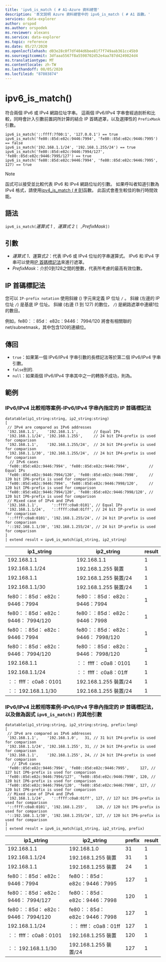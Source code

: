 ```yaml
---
title: 'ipv6_is_match ( # A1-Azure 資料總管'
description: '本文說明 Azure 資料總管中的 ipv6_is_match ( # A1 函數。'
services: data-explorer
author: orspod
ms.author: orspodek
ms.reviewer: alexans
ms.service: data-explorer
ms.topic: reference
ms.date: 05/27/2020
ms.openlocfilehash: d03e28c0f7df404d6bee81f7f749aab361cc45b9
ms.sourcegitcommit: 3dfaaa5567f8a5598702d52e4aa787d4249824d4
ms.translationtype: MT
ms.contentlocale: zh-TW
ms.lasthandoff: 08/05/2020
ms.locfileid: "87803874"
---
```

# <a name="ipv6_is_match"></a>ipv6_is_match()

符合兩個 IPv6 或 IPv4 網路位址字串。 這兩個 IPv6/IPv4 字串會經過剖析和比較，同時會計入引數前置詞所計算的結合 IP 首碼遮罩，以及選擇性的 `PrefixMask` 引數。

```kusto
ipv6_is_match('::ffff:7f00:1', '127.0.0.1') == true
ipv6_is_match('fe80::85d:e82c:9446:7994', 'fe80::85d:e82c:9446:7995') == false
ipv6_is_match('192.168.1.1/24', '192.168.1.255/24') == true
ipv6_is_match('fe80::85d:e82c:9446:7994/127', 'fe80::85d:e82c:9446:7995/127') == true
ipv6_is_match('fe80::85d:e82c:9446:7994', 'fe80::85d:e82c:9446:7995', 127) == true
```

> [!NOTE]
> 函式可以接受並比較代表 IPv6 和 IPv4 網路位址的引數。 如果呼叫者知道引數為 IPv4 格式，請使用[ipv4_is_match ( # B1](./ipv4-is-matchfunction.md)函數。 此函式會產生較佳的執行時間效能。

## <a name="syntax"></a>語法

`ipv6_is_match(`*運算式 1* `, `*運算式 2* `[ ,`*PrefixMask*`])`

## <a name="arguments"></a>引數

* *運算式 1*、運算式*2*：代表 IPv6 或 IPv4 位址的字串運算式。 IPv6 和 IPv4 字串可以使用[IP 首碼標記法](#ip-prefix-notation)來進行遮罩。
* *PrefixMask*：介於0到128之間的整數，代表所考慮的最高有效位數。

## <a name="ip-prefix-notation"></a>IP 首碼標記法
 
您可以 `IP-prefix notation` 使用斜線 () 字元來定義 IP 位址 `/` 。
斜線 (左邊的 IP 位址 `/`) 是基底 IP 位址。 斜線 (右邊 (1 到 127) 的數位， `/`) 是網路遮罩中連續1位的數目。 

例如，fe80：：85d： e82c：9446： 7994/120 將會有相關聯的 net/subnetmask，其中包含120的連續位。

## <a name="returns"></a>傳回

* `true`：如果第一個 IPv6/IPv4 字串引數的長標記法等於第二個 IPv6/IPv4 字串引數。
* `false`別的.
* `null`：如果兩個 IPv6/IPv4 字串其中之一的轉換不成功，則為。

## <a name="examples"></a>範例

### <a name="ipv6ipv4-comparison-equality-case---ip-prefix-notation-specified-inside-the-ipv6ipv4-strings"></a>IPv6/IPv4 比較相等案例-IPv6/IPv4 字串內指定的 IP 首碼標記法

<!-- csl: https://help.kusto.windows.net/Samples -->
```kusto
datatable(ip1_string:string, ip2_string:string)
[
 // IPv4 are compared as IPv6 addresses
 '192.168.1.1',    '192.168.1.1',       // Equal IPs
 '192.168.1.1/24', '192.168.1.255',     // 24 bit IP4-prefix is used for comparison
 '192.168.1.1',    '192.168.1.255/24',  // 24 bit IP4-prefix is used for comparison
 '192.168.1.1/30', '192.168.1.255/24',  // 24 bit IP4-prefix is used for comparison
  // IPv6 cases
 'fe80::85d:e82c:9446:7994', 'fe80::85d:e82c:9446:7994',         // Equal IPs
 'fe80::85d:e82c:9446:7994/120', 'fe80::85d:e82c:9446:7998',     // 120 bit IP6-prefix is used for comparison
 'fe80::85d:e82c:9446:7994', 'fe80::85d:e82c:9446:7998/120',     // 120 bit IP6-prefix is used for comparison
 'fe80::85d:e82c:9446:7994/120', 'fe80::85d:e82c:9446:7998/120', // 120 bit IP6-prefix is used for comparison
 // Mixed case of IPv4 and IPv6
 '192.168.1.1',      '::ffff:c0a8:0101', // Equal IPs
 '192.168.1.1/24',   '::ffff:c0a8:01ff', // 24 bit IP-prefix is used for comparison
 '::ffff:c0a8:0101', '192.168.1.255/24', // 24 bit IP-prefix is used for comparison
 '::192.168.1.1/30', '192.168.1.255/24', // 24 bit IP-prefix is used for comparison
]
| extend result = ipv6_is_match(ip1_string, ip2_string)
```

|ip1_string|ip2_string|result|
|---|---|---|
|192.168.1.1|192.168.1.1|1|
|192.168.1.1/24|192.168.1.255 裝置|1|
|192.168.1.1|192.168.1.255 裝置/24|1|
|192.168.1.1/30|192.168.1.255 裝置/24|1|
|fe80：：85d： e82c：9446：7994|fe80：：85d： e82c：9446：7994|1|
|fe80：：85d： e82c：9446： 7994/120|fe80：：85d： e82c：9446：7998|1|
|fe80：：85d： e82c：9446：7994|fe80：：85d： e82c：9446： 7998/120|1|
|fe80：：85d： e82c：9446： 7994/120|fe80：：85d： e82c：9446： 7998/120|1|
|192.168.1.1|：： ffff： c0a8：0101|1|
|192.168.1.1/24|：： ffff： c0a8：01ff|1|
|：： ffff： c0a8：0101|192.168.1.255 裝置/24|1|
|：： 192.168.1.1/30|192.168.1.255 裝置/24|1|


### <a name="ipv6ipv4-comparison-equality-case--ip-prefix-notation-specified-inside-the-ipv6ipv4-strings-and-as-additional-argument-of-the-ipv6_is_match-function"></a>IPv6/IPv4 比較相等案例-IPv6/IPv4 字串內指定的 IP 首碼標記法，以及做為函式 `ipv6_is_match()` 的其他引數

<!-- csl: https://help.kusto.windows.net/Samples -->
```kusto
datatable(ip1_string:string, ip2_string:string, prefix:long)
[
 // IPv4 are compared as IPv6 addresses 
 '192.168.1.1',    '192.168.1.0',   31, // 31 bit IP4-prefix is used for comparison
 '192.168.1.1/24', '192.168.1.255', 31, // 24 bit IP4-prefix is used for comparison
 '192.168.1.1',    '192.168.1.255', 24, // 24 bit IP4-prefix is used for comparison
   // IPv6 cases
 'fe80::85d:e82c:9446:7994', 'fe80::85d:e82c:9446:7995',     127, // 127 bit IP6-prefix is used for comparison
 'fe80::85d:e82c:9446:7994/127', 'fe80::85d:e82c:9446:7998', 120, // 120 bit IP6-prefix is used for comparison
 'fe80::85d:e82c:9446:7994/120', 'fe80::85d:e82c:9446:7998', 127, // 120 bit IP6-prefix is used for comparison
 // Mixed case of IPv4 and IPv6
 '192.168.1.1/24',   '::ffff:c0a8:01ff', 127, // 127 bit IP6-prefix is used for comparison
 '::ffff:c0a8:0101', '192.168.1.255',    120, // 120 bit IP6-prefix is used for comparison
 '::192.168.1.1/30', '192.168.1.255/24', 127, // 120 bit IP6-prefix is used for comparison
]
| extend result = ipv6_is_match(ip1_string, ip2_string, prefix)
```

|ip1_string|ip2_string|prefix|result|
|---|---|---|---|
|192.168.1.1|192.168.1.0|31|1|
|192.168.1.1/24|192.168.1.255 裝置|31|1|
|192.168.1.1|192.168.1.255 裝置|24|1|
|fe80：：85d： e82c：9446：7994|fe80：：85d： e82c：9446：7995|127|1|
|fe80：：85d： e82c：9446： 7994/127|fe80：：85d： e82c：9446：7998|120|1|
|fe80：：85d： e82c：9446： 7994/120|fe80：：85d： e82c：9446：7998|127|1|
|192.168.1.1/24|：： ffff： c0a8：01ff|127|1|
|：： ffff： c0a8：0101|192.168.1.255 裝置|120|1|
|：： 192.168.1.1/30|192.168.1.255 裝置/24|127|1|
